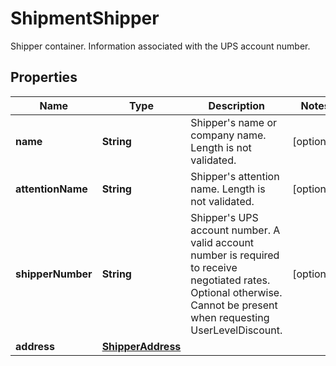 

# ShipmentShipper

Shipper container. Information associated with the UPS account number.

## Properties

| Name | Type | Description | Notes |
|------------ | ------------- | ------------- | -------------|
|**name** | **String** | Shipper&#39;s name or company name.  Length is not validated. |  [optional] |
|**attentionName** | **String** | Shipper&#39;s attention name.  Length is not validated. |  [optional] |
|**shipperNumber** | **String** | Shipper&#39;s UPS account number.  A valid account number is required to receive negotiated rates. Optional otherwise. Cannot be present when requesting UserLevelDiscount. |  [optional] |
|**address** | [**ShipperAddress**](ShipperAddress.md) |  |  |



